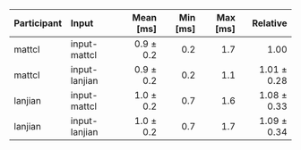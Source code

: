 | Participant | Input | Mean [ms] | Min [ms] | Max [ms] | Relative |
|:---|:---|---:|---:|---:|---:|
| mattcl | input-mattcl | 0.9 ± 0.2 | 0.2 | 1.7 | 1.00 |
| mattcl | input-lanjian | 0.9 ± 0.2 | 0.2 | 1.1 | 1.01 ± 0.28 |
| lanjian | input-mattcl | 1.0 ± 0.2 | 0.7 | 1.6 | 1.08 ± 0.33 |
| lanjian | input-lanjian | 1.0 ± 0.2 | 0.7 | 1.7 | 1.09 ± 0.34 |
